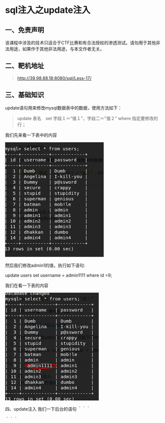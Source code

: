 sql注入之update注入
===
一、免责声明
---
该课程中涉及的技术只适合于CTF比赛和有合法授权的渗透测试。请勿用于其他非法用途，如果作于其他非法用途，与本文作者无关。

二、靶机地址
---

>http://39.98.88.18:8080/sql/Less-17/

三、基础知识
---
update语句用来修改mysql数据表中的数据，使用方法如下：

>update 表名　set 字段１＝“值１”，字段二＝"值２" where 指定要修改的行；

我们先来看一下表中的内容

![](img/1.10/1.png)

然后我们修改admin1的值，执行如下语句:

update users set username = admin1111 where id =9;

我们在看一下表的内容

![](img/1.10/2.png)

四、update注入
我们一下后台的语句
｀｀｀


｀｀｀
